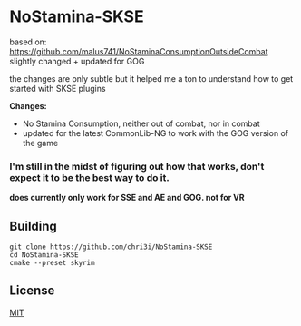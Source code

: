 # NoStamina-SKSE
based on: https://github.com/malus741/NoStaminaConsumptionOutsideCombat  slightly changed + updated for GOG

the changes are only subtle but it helped me a ton to understand how to get started with SKSE plugins

**Changes:**
- No Stamina Consumption, neither out of combat, nor in combat
- updated for the latest CommonLib-NG to work with the GOG version of the game

### I'm still in the midst of figuring out how that works, don't expect it to be the best way to do it. 
**does currently only work for SSE and AE and GOG. not for VR**

## Building
```
git clone https://github.com/chri3i/NoStamina-SKSE
cd NoStamina-SKSE
cmake --preset skyrim
```
## License
[MIT](LICENSE)
